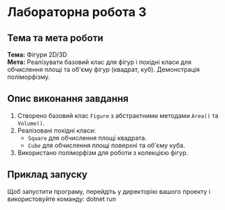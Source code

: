# Лабораторна робота 3

## Тема та мета роботи
**Тема:** Фігури 2D/3D  
**Мета:** Реалізувати базовий клас для фігур і похідні класи для обчислення площі та об'єму фігур (квадрат, куб). Демонстрація поліморфізму.

## Опис виконання завдання
1. Створено базовий клас `Figure` з абстрактними методами `Area()` та `Volume()`.
2. Реалізовані похідні класи:
   - `Square` для обчислення площі квадрата.
   - `Cube` для обчислення площі поверхні та об'єму куба.
3. Використано поліморфізм для роботи з колекцією фігур.

## Приклад запуску
Щоб запустити програму, перейдіть у директорію вашого проекту і використовуйте команду:
dotnet run